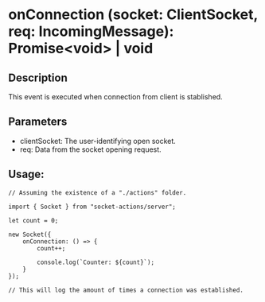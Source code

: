 # onConnection (socket: ClientSocket, req: IncomingMessage): Promise\<void> | void

## Description

This event is executed when connection from client is stablished.

## Parameters

- clientSocket: The user-identifying open socket.
- req: Data from the socket opening request.

## Usage:

```
// Assuming the existence of a "./actions" folder.

import { Socket } from "socket-actions/server";

let count = 0;

new Socket({
    onConnection: () => {
        count++;

        console.log(`Counter: ${count}`);
    }
});

// This will log the amount of times a connection was established.
```

